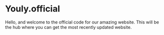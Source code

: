 Youly.official
=========

Hello, and welcome to the official code for our amazing website. This will be the hub where you can get the most recently updated website.
